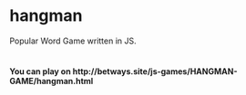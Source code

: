 # hangman
Popular Word Game written in JS.  
<br>
<h4>You can play on http://betways.site/js-games/HANGMAN-GAME/hangman.html</h4>
